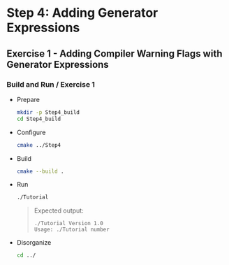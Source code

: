 # Step 4: Adding Generator Expressions

## Exercise 1 - Adding Compiler Warning Flags with Generator Expressions

### Build and Run / Exercise 1

- Prepare

    ```sh
    mkdir -p Step4_build
    cd Step4_build
    ```

- Configure

    ```sh
    cmake ../Step4
    ```

- Build

    ```sh
    cmake --build .
    ```

- Run

    ```sh
    ./Tutorial
    ```

    > Expected output:
    >
    >   ```plaintext
    >   ./Tutorial Version 1.0
    >   Usage: ./Tutorial number
    >   ```

- Disorganize

    ```sh
    cd ../
    ```
